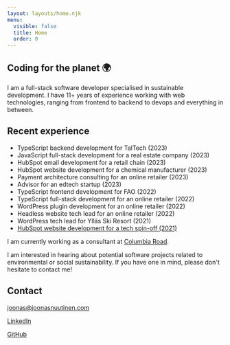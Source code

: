```yaml
---
layout: layouts/home.njk
menu:
  visible: false
  title: Home
  order: 0
---
```


## Coding for the planet 🌍

I am a full-stack software developer specialised in sustainable development. I have 11+ years of experience working with web technologies, ranging from frontend to backend to devops and everything in between.

## Recent experience

- TypeScript backend development for TalTech (2023)
- JavaScript full-stack development for a real estate company (2023)
- HubSpot email development for a retail chain (2023)
- HubSpot website development for a chemical manufacturer (2023)
- Payment architecture consulting for an online retailer (2023)
- Advisor for an edtech startup (2023)
- TypeScript frontend development for FAO (2022)
- TypeScript full-stack development for an online retailer (2022)
- WordPress plugin development for an online retailer (2022)
- Headless website tech lead for an online retailer (2022)
- WordPress tech lead for Ylläs Ski Resort (2021)
- [HubSpot website development for a tech spin-off (2021)](/blog/hubspot-website-development-for-tech-spin-off-2021)

I am currently working as a consultant at [Columbia Road](https://www.columbiaroad.com/).

I am interested in hearing about potential software projects related to environmental or social sustainability. If you have one in mind, please don't hesitate to contact me!

## Contact

[joonas@joonasnuutinen.com](mailto:joonas@joonasnuutinen.com)

[LinkedIn](https://www.linkedin.com/in/joonasn/)

[GitHub](https://github.com/joonasnuutinen)
